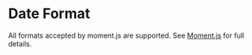 # Date Format


All formats accepted by moment.js are supported. See [Moment.js](https://momentjs.com/docs/#/displaying/) for full details.


